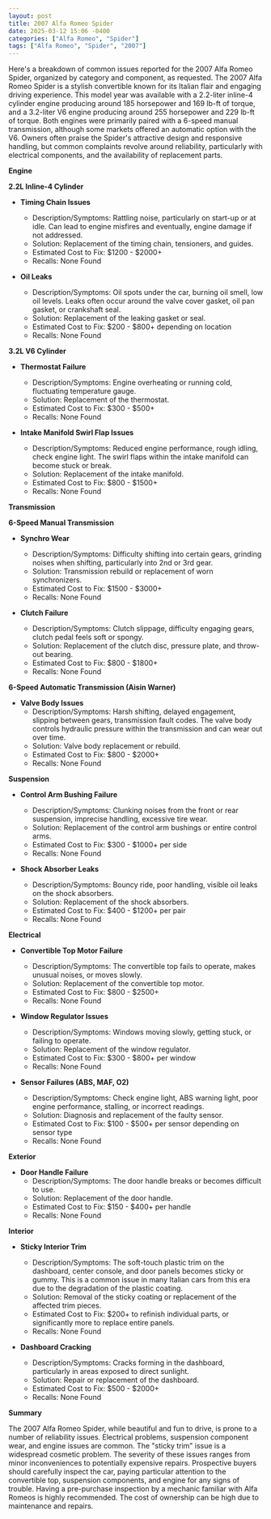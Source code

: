 ```yaml
---
layout: post
title: 2007 Alfa Romeo Spider
date: 2025-03-12 15:06 -0400
categories: ["Alfa Romeo", "Spider"]
tags: ["Alfa Romeo", "Spider", "2007"]
---
```

Here's a breakdown of common issues reported for the 2007 Alfa Romeo Spider, organized by category and component, as requested. The 2007 Alfa Romeo Spider is a stylish convertible known for its Italian flair and engaging driving experience. This model year was available with a 2.2-liter inline-4 cylinder engine producing around 185 horsepower and 169 lb-ft of torque, and a 3.2-liter V6 engine producing around 255 horsepower and 229 lb-ft of torque. Both engines were primarily paired with a 6-speed manual transmission, although some markets offered an automatic option with the V6. Owners often praise the Spider's attractive design and responsive handling, but common complaints revolve around reliability, particularly with electrical components, and the availability of replacement parts.

**Engine**

**2.2L Inline-4 Cylinder**

*   **Timing Chain Issues**
    *   Description/Symptoms: Rattling noise, particularly on start-up or at idle. Can lead to engine misfires and eventually, engine damage if not addressed.
    *   Solution: Replacement of the timing chain, tensioners, and guides.
    *   Estimated Cost to Fix: $1200 - $2000+
    *   Recalls: None Found

*   **Oil Leaks**
    *   Description/Symptoms: Oil spots under the car, burning oil smell, low oil levels. Leaks often occur around the valve cover gasket, oil pan gasket, or crankshaft seal.
    *   Solution: Replacement of the leaking gasket or seal.
    *   Estimated Cost to Fix: $200 - $800+ depending on location
    *   Recalls: None Found

**3.2L V6 Cylinder**

*   **Thermostat Failure**
    *   Description/Symptoms: Engine overheating or running cold, fluctuating temperature gauge.
    *   Solution: Replacement of the thermostat.
    *   Estimated Cost to Fix: $300 - $500+
    *   Recalls: None Found

*   **Intake Manifold Swirl Flap Issues**
    *   Description/Symptoms: Reduced engine performance, rough idling, check engine light. The swirl flaps within the intake manifold can become stuck or break.
    *   Solution: Replacement of the intake manifold.
    *   Estimated Cost to Fix: $800 - $1500+
    *   Recalls: None Found

**Transmission**

**6-Speed Manual Transmission**

*   **Synchro Wear**
    *   Description/Symptoms: Difficulty shifting into certain gears, grinding noises when shifting, particularly into 2nd or 3rd gear.
    *   Solution: Transmission rebuild or replacement of worn synchronizers.
    *   Estimated Cost to Fix: $1500 - $3000+
    *   Recalls: None Found

*   **Clutch Failure**
    *   Description/Symptoms: Clutch slippage, difficulty engaging gears, clutch pedal feels soft or spongy.
    *   Solution: Replacement of the clutch disc, pressure plate, and throw-out bearing.
    *   Estimated Cost to Fix: $800 - $1800+
    *   Recalls: None Found

**6-Speed Automatic Transmission (Aisin Warner)**

*   **Valve Body Issues**
    *   Description/Symptoms: Harsh shifting, delayed engagement, slipping between gears, transmission fault codes. The valve body controls hydraulic pressure within the transmission and can wear out over time.
    *   Solution: Valve body replacement or rebuild.
    *   Estimated Cost to Fix: $800 - $2000+
    *   Recalls: None Found

**Suspension**

*   **Control Arm Bushing Failure**
    *   Description/Symptoms: Clunking noises from the front or rear suspension, imprecise handling, excessive tire wear.
    *   Solution: Replacement of the control arm bushings or entire control arms.
    *   Estimated Cost to Fix: $300 - $1000+ per side
    *   Recalls: None Found

*   **Shock Absorber Leaks**
    *   Description/Symptoms: Bouncy ride, poor handling, visible oil leaks on the shock absorbers.
    *   Solution: Replacement of the shock absorbers.
    *   Estimated Cost to Fix: $400 - $1200+ per pair
    *   Recalls: None Found

**Electrical**

*   **Convertible Top Motor Failure**
    *   Description/Symptoms: The convertible top fails to operate, makes unusual noises, or moves slowly.
    *   Solution: Replacement of the convertible top motor.
    *   Estimated Cost to Fix: $800 - $2500+
    *   Recalls: None Found

*   **Window Regulator Issues**
    *   Description/Symptoms: Windows moving slowly, getting stuck, or failing to operate.
    *   Solution: Replacement of the window regulator.
    *   Estimated Cost to Fix: $300 - $800+ per window
    *   Recalls: None Found

*   **Sensor Failures (ABS, MAF, O2)**
    *   Description/Symptoms: Check engine light, ABS warning light, poor engine performance, stalling, or incorrect readings.
    *   Solution: Diagnosis and replacement of the faulty sensor.
    *   Estimated Cost to Fix: $100 - $500+ per sensor depending on sensor type
    *   Recalls: None Found

**Exterior**

*   **Door Handle Failure**
    *   Description/Symptoms: The door handle breaks or becomes difficult to use.
    *   Solution: Replacement of the door handle.
    *   Estimated Cost to Fix: $150 - $400+ per handle
    *   Recalls: None Found

**Interior**

*   **Sticky Interior Trim**
    *   Description/Symptoms: The soft-touch plastic trim on the dashboard, center console, and door panels becomes sticky or gummy. This is a common issue in many Italian cars from this era due to the degradation of the plastic coating.
    *   Solution: Removal of the sticky coating or replacement of the affected trim pieces.
    *   Estimated Cost to Fix: $200+ to refinish individual parts, or significantly more to replace entire panels.
    *   Recalls: None Found

*   **Dashboard Cracking**
    *   Description/Symptoms: Cracks forming in the dashboard, particularly in areas exposed to direct sunlight.
    *   Solution: Repair or replacement of the dashboard.
    *   Estimated Cost to Fix: $500 - $2000+
    *   Recalls: None Found

**Summary**

The 2007 Alfa Romeo Spider, while beautiful and fun to drive, is prone to a number of reliability issues. Electrical problems, suspension component wear, and engine issues are common. The "sticky trim" issue is a widespread cosmetic problem. The severity of these issues ranges from minor inconveniences to potentially expensive repairs. Prospective buyers should carefully inspect the car, paying particular attention to the convertible top, suspension components, and engine for any signs of trouble. Having a pre-purchase inspection by a mechanic familiar with Alfa Romeos is highly recommended. The cost of ownership can be high due to maintenance and repairs.

